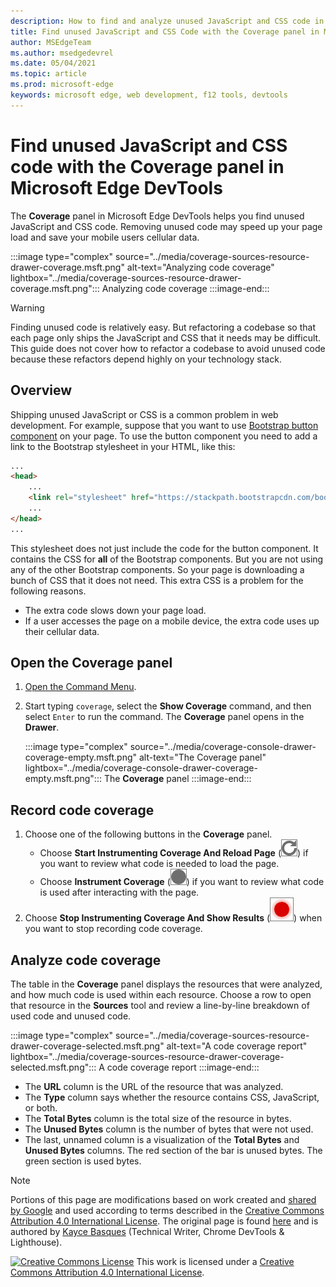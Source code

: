 ```yaml
---
description: How to find and analyze unused JavaScript and CSS code in Microsoft Edge DevTools.
title: Find unused JavaScript and CSS Code with the Coverage panel in Microsoft Edge DevTools
author: MSEdgeTeam
ms.author: msedgedevrel
ms.date: 05/04/2021
ms.topic: article
ms.prod: microsoft-edge
keywords: microsoft edge, web development, f12 tools, devtools
---
```

<!-- Copyright Kayce Basques

   Licensed under the Apache License, Version 2.0 (the "License");
   you may not use this file except in compliance with the License.
   You may obtain a copy of the License at

       https://www.apache.org/licenses/LICENSE-2.0

   Unless required by applicable law or agreed to in writing, software
   distributed under the License is distributed on an "AS IS" BASIS,
   WITHOUT WARRANTIES OR CONDITIONS OF ANY KIND, either express or implied.
   See the License for the specific language governing permissions and
   limitations under the License.  -->
# Find unused JavaScript and CSS code with the Coverage panel in Microsoft Edge DevTools

The **Coverage** panel in Microsoft Edge DevTools helps you find unused JavaScript and CSS code.  Removing unused code may speed up your page load and save your mobile users cellular data.

:::image type="complex" source="../media/coverage-sources-resource-drawer-coverage.msft.png" alt-text="Analyzing code coverage" lightbox="../media/coverage-sources-resource-drawer-coverage.msft.png":::
   Analyzing code coverage
:::image-end:::

> [!WARNING]
> Finding unused code is relatively easy.  But refactoring a codebase so that each page only ships the JavaScript and CSS that it needs may be difficult.  This guide does not cover how to refactor a codebase to avoid unused code because these refactors depend highly on your technology stack.

## Overview

Shipping unused JavaScript or CSS is a common problem in web development.  For example, suppose that you want to use [Bootstrap button component][BootstrapButtons] on your page.  To use the button component you need to add a link to the Bootstrap stylesheet in your HTML, like this:

```html
...
<head>
    ...
    <link rel="stylesheet" href="https://stackpath.bootstrapcdn.com/bootstrap/4.3.1/css/bootstrap.min.css" integrity="sha384-ggOyR0iXCbMQv3Xipma34MD+dH/1fQ784/j6cY/iJTQUOhcWr7x9JvoRxT2MZw1T" crossorigin="anonymous">
    ...
</head>
...
```

This stylesheet does not just include the code for the button component.  It contains the CSS for **all** of the Bootstrap components.  But you are not using any of the other Bootstrap components.  So your page is downloading a bunch of CSS that it does not need.  This extra CSS is a problem for the following reasons.

*   The extra code slows down your page load.  <!--Navigate to [Render-Blocking CSS][render].  -->
*   If a user accesses the page on a mobile device, the extra code uses up their cellular data.

<!--[render]: /web/fundamentals/performance/critical-rendering-path/render-blocking-css  -->

## Open the Coverage panel

1.  [Open the Command Menu][DevToolsCommandMenu].
1.  Start typing `coverage`, select the **Show Coverage** command, and then select `Enter` to run the command.  The **Coverage** panel opens in the **Drawer**.

    :::image type="complex" source="../media/coverage-console-drawer-coverage-empty.msft.png" alt-text="The Coverage panel" lightbox="../media/coverage-console-drawer-coverage-empty.msft.png":::
       The **Coverage** panel
    :::image-end:::

## Record code coverage

1.  Choose one of the following buttons in the **Coverage** panel.
    *   Choose **Start Instrumenting Coverage And Reload Page** \(![Start Instrumenting Coverage And Reload Page](../media/reload-icon.msft.png)\) if you want to review what code is needed to load the page.
    *   Choose **Instrument Coverage** \(![Instrument Coverage](../media/record-icon.msft.png)\) if you want to review what code is used after interacting with the page.
1.  Choose **Stop Instrumenting Coverage And Show Results** \(![Stop Instrumenting Coverage And Show Results](../media/stop-icon.msft.png)\) when you want to stop recording code coverage.

## Analyze code coverage

The table in the **Coverage** panel displays the resources that were analyzed, and how much code is used within each resource.  Choose a row to open that resource in the **Sources** tool and review a line-by-line breakdown of used code and unused code.

:::image type="complex" source="../media/coverage-sources-resource-drawer-coverage-selected.msft.png" alt-text="A code coverage report" lightbox="../media/coverage-sources-resource-drawer-coverage-selected.msft.png":::
   A code coverage report
:::image-end:::

*   The **URL** column is the URL of the resource that was analyzed.
*   The **Type** column says whether the resource contains CSS, JavaScript, or both.
*   The **Total Bytes** column is the total size of the resource in bytes.
*   The **Unused Bytes** column is the number of bytes that were not used.
*   The last, unnamed column is a visualization of the **Total Bytes** and **Unused Bytes** columns.  The red section of the bar is unused bytes.  The green section is used bytes.


<!-- ====================================================================== -->
<!-- links -->
[DevToolsCommandMenu]: ../command-menu/index.md "Run commands with the Microsoft Edge DevTools Command menu | Microsoft Docs"
[BootstrapButtons]: https://getbootstrap.com/docs/4.3/components/buttons "Buttons - Bootstrap"

> [!NOTE]
> Portions of this page are modifications based on work created and [shared by Google][GoogleSitePolicies] and used according to terms described in the [Creative Commons Attribution 4.0 International License][CCA4IL].
> The original page is found [here](https://developers.google.com/web/tools/chrome-devtools/coverage/index) and is authored by [Kayce Basques][KayceBasques] \(Technical Writer, Chrome DevTools \& Lighthouse\).

[![Creative Commons License][CCby4Image]][CCA4IL]
This work is licensed under a [Creative Commons Attribution 4.0 International License][CCA4IL].

[CCA4IL]: https://creativecommons.org/licenses/by/4.0
[CCby4Image]: https://i.creativecommons.org/l/by/4.0/88x31.png
[GoogleSitePolicies]: https://developers.google.com/terms/site-policies
[KayceBasques]: https://developers.google.com/web/resources/contributors#kayce-basques
